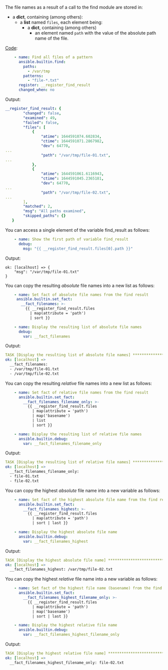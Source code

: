 The file names as a result of a call to the find module are stored in:
- a **dict**, containing (among others):
    - a **list** named `files`, each element being:
        - a **dict**, containing (among others)
            - an element named `path` with the value of the absolute path name of the file.

[Code](https://github.com/berndfinger/ansible-data-type-conversion/blob/main/sample-code/create-vars-of-filenames-from-find-module-using-map.yml):
```yaml
    - name: Find all files of a pattern
      ansible.builtin.find:
        paths:
          - /var/tmp
        patterns:
          - "file-*.txt"
      register: __register_find_result
      changed_when: no
```

Output:
```yaml
__register_find_result: {
        "changed": false,
        "examined": 49,
        "failed": false,
        "files": [
            {
                "atime": 1644591074.602834,
                "ctime": 1644591071.2867982,
                "dev": 64770,
...
                "path": "/var/tmp/file-01.txt",
...
            },
            {
                "atime": 1644591061.6116943,
                "ctime": 1644591045.2365181,
                "dev": 64770,
...
                "path": "/var/tmp/file-02.txt",
...
        ],
        "matched": 2,
        "msg": "All paths examined",
        "skipped_paths": {}
   }
```

You can access a single element of the variable find_result as follows:
```yaml
    - name: Show the first path of variable find_result
      debug:
        msg: "{{ __register_find_result.files[0].path }}"
```

Output:
```
ok: [localhost] => {
    "msg": "/var/tmp/file-01.txt"
}
```

You can copy the resulting *absolute* file names into a new list as follows:
```yaml
    - name: Set fact of absolute file names from the find result
     ansible.builtin.set_fact:
       __fact_filenames: >-
         {{ __register_find_result.files
           | map(attribute = 'path')
           | sort }}

    - name: Display the resulting list of absolute file names
      debug:
        var: __fact_filenames
```

Output:
```yaml
TASK [Display the resulting list of absolute file names] ***********************************************************************************
ok: [localhost] =>
  __fact_filenames:
  - /var/tmp/file-01.txt
  - /var/tmp/file-02.txt
```

You can copy the resulting *relative* file names into a new list as follows:
```yaml
    - name: Set fact of relative file names from the find result
      ansible.builtin.set_fact:
        __fact_filenames_filename_only: >-
          {{ __register_find_result.files
            | map(attribute = 'path')
            | map('basename')
            | list
            | sort }}

    - name: Display the resulting list of relative file names
      ansible.builtin.debug:
        var: __fact_filenames_filename_only
```

Output:
```yaml
TASK [Display the resulting list of relative file names] ***********************************************************************************
ok: [localhost] =>
  __fact_filenames_filename_only:
  - file-01.txt
  - file-02.txt
```

You can copy the highest *absolute* file name into a new variable as follows:
```yaml
    - name: Set fact of the highest absolute file name from the find result
      ansible.builtin.set_fact:
        __fact_filenames_highest: >-
          {{ __register_find_result.files
            | map(attribute = 'path')
            | sort | last }}

    - name: Display the highest absolute file name
      ansible.builtin.debug:
        var: __fact_filenames_highest
```

Output:
```yaml
TASK [Display the highest absolute file name] **********************************************************************************************
ok: [localhost] =>
  __fact_filenames_highest: /var/tmp/file-02.txt
```

You can copy the highest *relative* file name into a new variable as follows:
```yaml
    - name: Set fact of the highest file name (basename) from the find result
      ansible.builtin.set_fact:
        __fact_filenames_highest_filename_only: >-
          {{ __register_find_result.files
            | map(attribute = 'path')
            | map('basename')
            | sort | last }}

    - name: Display the highest relative file name
      ansible.builtin.debug:
        var: __fact_filenames_highest_filename_only
```

Output:
```yaml
TASK [Display the highest relative file name] **********************************************************************************************
ok: [localhost] =>
  __fact_filenames_highest_filename_only: file-02.txt
```
